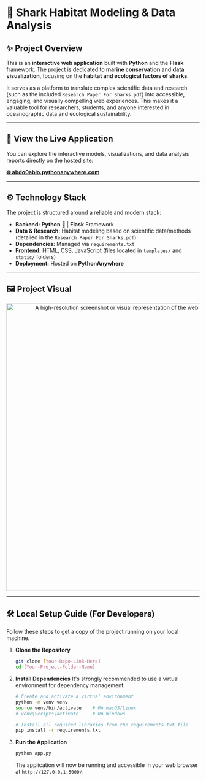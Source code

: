 # 🦈 Shark Habitat Modeling & Data Analysis

## ✨ Project Overview

This is an **interactive web application** built with **Python** and the **Flask** framework. The project is dedicated to **marine conservation** and **data visualization**, focusing on the **habitat and ecological factors of sharks**.

It serves as a platform to translate complex scientific data and research (such as the included `Research Paper For Sharks.pdf`) into accessible, engaging, and visually compelling web experiences. This makes it a valuable tool for researchers, students, and anyone interested in oceanographic data and ecological sustainability.

---

## 🚀 View the Live Application

You can explore the interactive models, visualizations, and data analysis reports directly on the hosted site:

[**🌐 abdo0ablo.pythonanywhere.com**](https://abdo0ablo.pythonanywhere.com/)

---

## ⚙️ Technology Stack

The project is structured around a reliable and modern stack:

* **Backend:** **Python** 🐍 | **Flask** Framework
* **Data & Research:** Habitat modeling based on scientific data/methods (detailed in the `Research Paper For Sharks.pdf`)
* **Dependencies:** Managed via `requirements.txt`
* **Frontend:** HTML, CSS, JavaScript (files located in `templates/` and `static/` folders)
* **Deployment:** Hosted on **PythonAnywhere**

---

## 🖼️ Project Visual

<p align="center">
  <img src="Untitled design-Picsart-AiImageEnhancer_imgupscaler.ai_General_16K.png" alt="A high-resolution screenshot or visual representation of the web application's main interface." width="750"/>
</p>

---

## 🛠️ Local Setup Guide (For Developers)

Follow these steps to get a copy of the project running on your local machine.

1.  **Clone the Repository**
    ```bash
    git clone [Your-Repo-Link-Here]
    cd [Your-Project-Folder-Name]
    ```

2.  **Install Dependencies**
    It's strongly recommended to use a virtual environment for dependency management.

    ```bash
    # Create and activate a virtual environment
    python -m venv venv
    source venv/bin/activate    # On macOS/Linux
    # venv\Scripts\activate     # On Windows

    # Install all required libraries from the requirements.txt file
    pip install -r requirements.txt
    ```

3.  **Run the Application**
    ```bash
    python app.py
    ```
    The application will now be running and accessible in your web browser at `http://127.0.0.1:5000/`.
